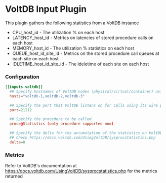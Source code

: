 # VoltDB Input Plugin

This plugin gathers the following statistics from a VoltDB instance

* CPU_host_id - The utilization % on each host
* LATENCY_host_id - Metrics on latencies of stored procedure calls on each host
* MEMORY_host_id - The utilization % statistics on each host
* QUEUE_host_id_site_id - Metrics on the stored procedure call queues at each site on each host
* IDLETIME_host_id_site_id - The ideletime of each site on each host

### Configuration

```toml
[[inputs.voltdb]]
  ## Specify hostnames of VoltDB nodes (physical/virtual/container) using a comma-separated string of hostnames
  hosts="voltdb-1,voltdb-2,voltdb-3"
  
  ## Specify the port that VoltDB listens on for calls using its wire protocol
  port=21212
  
  ## Specify the procedure to be called
  proc=@Statistics (only procedure supported now)
  
  ## Specify the delta for the accumulation of the statistics on VoltDB
  ## Check https://docs.voltdb.com/UsingVoltDB/sysprocstatistics.php
  delta=0
```

### Metrics
Refer to VoltDB's documentation at https://docs.voltdb.com/UsingVoltDB/sysprocstatistics.php for the metrics returned
  